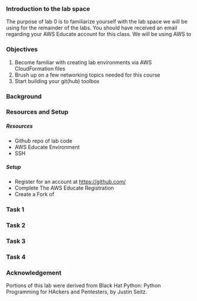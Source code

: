 ### Introduction to the lab space
The purpose of lab 0 is to familiarize yourself with the lab space we will be
using for the remainder of the labs.  You should have received an email
regarding your AWS Educate account for this class.  We will be using AWS to

### Objectives
1. Become familiar with creating lab environments via AWS CloudFormation files
3. Brush up on a few networking topics needed for this course
2. Start building your git(hub) toolbox

### Background


### Resources and Setup

##### Resources
* Github repo of lab code
* AWS Educate Environment
* SSH

##### Setup
* Register for an account at https://github.com/
* Complete The AWS Educate Registration
* Create a Fork of 

### Task 1


### Task 2


### Task 3


### Task 4


### Acknowledgement
Portions of this lab were derived from Black Hat Python: Python Programming for
HAckers and Pentesters, by Justin Seitz.
